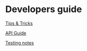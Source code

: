 # Developers guide

[Tips & Tricks](tipstricks.md)

[API Guide](api-guide.md)

[Testing notes](testing.md)

